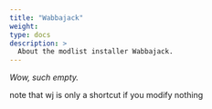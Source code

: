 ```yaml
---
title: "Wabbajack"
weight:
type: docs
description: >
  About the modlist installer Wabbajack.
---
```


*Wow, such empty.*



note that wj is only a shortcut if you modify nothing